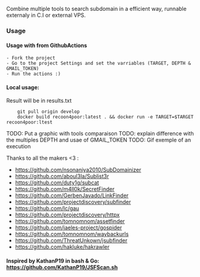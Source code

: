 Combine multiple tools to search subdomain in a efficient way, runnable externaly in C.I or external VPS.

### Usage

#### Usage with from GithubActions
    - Fork the project
    - Go to the project Settings and set the varriables (TARGET, DEPTH & GMAIL_TOKEN)
    - Run the actions :)

#### Local usage:
Result will be in results.txt
``` shell
    git pull origin develop
    docker build recoon4poor:latest . && docker run -e TARGET=$TARGET recoon4poor:ltest
```

TODO: Put a graphic with tools comparaison
TODO: explain difference with the multiples DEPTH and usae of GMAIL_TOKEN
TODO: Gif exemple of an execution

Thanks to all the makers <3 :
- https://github.com/nsonaniya2010/SubDomainizer
- https://github.com/aboul3la/Sublist3r
- https://github.com/duty1g/subcat
- https://github.com/m4ll0k/SecretFinder
- https://github.com/GerbenJavado/LinkFinder
- https://github.com/projectdiscovery/subfinder
- https://github.com/lc/gau
- https://github.com/projectdiscovery/httpx
- https://github.com/tomnomnom/assetfinder
- https://github.com/jaeles-project/gospider
- https://github.com/tomnomnom/waybackurls
- https://github.com/ThreatUnkown/jsubfinder
- https://github.com/hakluke/hakrawler

#### Inspired by KathanP19 in bash & Go: https://github.com/KathanP19/JSFScan.sh
